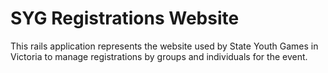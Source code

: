 # SYG Registrations Website

This rails application represents the website used by State Youth Games in Victoria to manage registrations by groups and individuals for the event.

